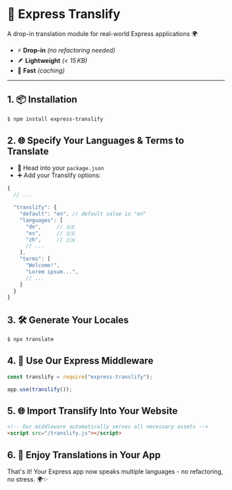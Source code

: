 # 🚀 Express Translify

A drop-in translation module for real-world Express applications 🌍

* ⚡ **Drop-in** *(no refactoring needed)*
* 🪶 **Lightweight** *(< 15 KB)*
* 🚀 **Fast** *(caching)*

---

## 1. 📦 Installation

```sh
$ npm install express-translify
```

## 2. 🌐 Specify Your Languages & Terms to Translate

* 📝 Head into your `package.json`
* ➕ Add your Translify options:

```js
{
  // ...

  "translify": {
    "default": "en", // default value is "en"
    "languages": [
      "de",     // 🇩🇪
      "es",     // 🇪🇸
      "zh",     // 🇨🇳
      // ...
    ],
    "terms": [
      "Welcome!",
      "Lorem ipsum...",
      // ...
    ]
  }
}
```

## 3. 🛠️ Generate Your Locales

```sh
$ npx translate
```

## 4. 🧩 Use Our Express Middleware

```js
const translify = require("express-translify");

app.use(translify());
```

## 5. 🌐 Import Translify Into Your Website

```html
<!-- Our middleware automatically serves all necessary assets -->
<script src="/translify.js"></script>
```

## 6. 🎉 Enjoy Translations in Your App

That's it! Your Express app now speaks multiple languages - no refactoring, no stress. 🌍✨